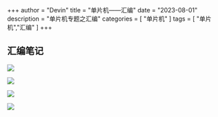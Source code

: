 +++
author = "Devin"
title = "单片机——汇编"
date = "2023-08-01"
description = "单片机专题之汇编"
categories = [
    "单片机"
]
tags = [
    "单片机","汇编"
]
+++

## 汇编笔记

![](1.jpg)

![](2.jpg)

![](3.jpg)

![](4.jpg)

